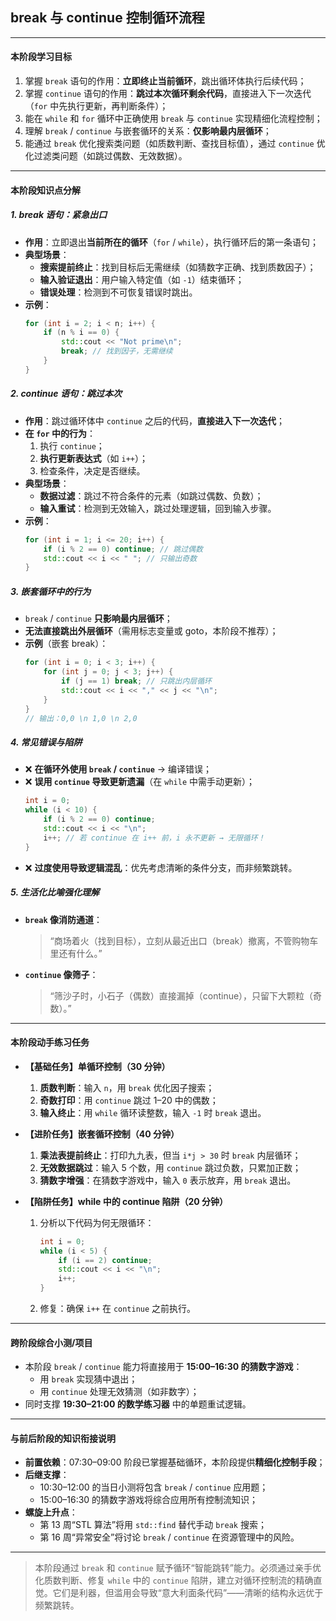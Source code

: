 ## **break 与 continue 控制循环流程**

---

#### **本阶段学习目标**  
1. 掌握 `break` 语句的作用：**立即终止当前循环**，跳出循环体执行后续代码；  
2. 掌握 `continue` 语句的作用：**跳过本次循环剩余代码**，直接进入下一次迭代（`for` 中先执行更新，再判断条件）；  
3. 能在 `while` 和 `for` 循环中正确使用 `break` 与 `continue` 实现精细化流程控制；  
4. 理解 `break` / `continue` 与嵌套循环的关系：**仅影响最内层循环**；  
5. 能通过 `break` 优化搜索类问题（如质数判断、查找目标值），通过 `continue` 优化过滤类问题（如跳过偶数、无效数据）。

---

#### **本阶段知识点分解**

##### 1. **break 语句：紧急出口**
- **作用**：立即退出**当前所在的循环**（`for` / `while`），执行循环后的第一条语句；  
- **典型场景**：  
  - **搜索提前终止**：找到目标后无需继续（如猜数字正确、找到质数因子）；  
  - **输入验证退出**：用户输入特定值（如 `-1`）结束循环；  
  - **错误处理**：检测到不可恢复错误时跳出。
- **示例**：
  ```cpp
  for (int i = 2; i < n; i++) {
      if (n % i == 0) {
          std::cout << "Not prime\n";
          break; // 找到因子，无需继续
      }
  }
  ```

##### 2. **continue 语句：跳过本次**
- **作用**：跳过循环体中 `continue` 之后的代码，**直接进入下一次迭代**；  
- **在 `for` 中的行为**：  
  1. 执行 `continue`；  
  2. **执行更新表达式**（如 `i++`）；  
  3. 检查条件，决定是否继续。  
- **典型场景**：  
  - **数据过滤**：跳过不符合条件的元素（如跳过偶数、负数）；  
  - **输入重试**：检测到无效输入，跳过处理逻辑，回到输入步骤。
- **示例**：
  ```cpp
  for (int i = 1; i <= 20; i++) {
      if (i % 2 == 0) continue; // 跳过偶数
      std::cout << i << " "; // 只输出奇数
  }
  ```

##### 3. **嵌套循环中的行为**
- `break` / `continue` **只影响最内层循环**；  
- **无法直接跳出外层循环**（需用标志变量或 goto，本阶段不推荐）；  
- **示例**（嵌套 break）：
  ```cpp
  for (int i = 0; i < 3; i++) {
      for (int j = 0; j < 3; j++) {
          if (j == 1) break; // 只跳出内层循环
          std::cout << i << "," << j << "\n";
      }
  }
  // 输出：0,0 \n 1,0 \n 2,0
  ```

##### 4. **常见错误与陷阱**
- ❌ **在循环外使用 `break` / `continue`** → 编译错误；  
- ❌ **误用 `continue` 导致更新遗漏**（在 `while` 中需手动更新）；  
  ```cpp
  int i = 0;
  while (i < 10) {
      if (i % 2 == 0) continue;
      std::cout << i << "\n";
      i++; // 若 continue 在 i++ 前，i 永不更新 → 无限循环！
  }
  ```
- ❌ **过度使用导致逻辑混乱**：优先考虑清晰的条件分支，而非频繁跳转。

##### 5. **生活化比喻强化理解**
- **`break` 像消防通道**：  
  > “商场着火（找到目标），立刻从最近出口（break）撤离，不管购物车里还有什么。”  
- **`continue` 像筛子**：  
  > “筛沙子时，小石子（偶数）直接漏掉（continue），只留下大颗粒（奇数）。”

---

#### **本阶段动手练习任务**

- **【基础任务】单循环控制（30 分钟）**  
  1. **质数判断**：输入 `n`，用 `break` 优化因子搜索；  
  2. **奇数打印**：用 `continue` 跳过 1–20 中的偶数；  
  3. **输入终止**：用 `while` 循环读整数，输入 `-1` 时 `break` 退出。

- **【进阶任务】嵌套循环控制（40 分钟）**  
  1. **乘法表提前终止**：打印九九表，但当 `i*j > 30` 时 `break` 内层循环；  
  2. **无效数据跳过**：输入 5 个数，用 `continue` 跳过负数，只累加正数；  
  3. **猜数字增强**：在猜数字游戏中，输入 `0` 表示放弃，用 `break` 退出。

- **【陷阱任务】while 中的 continue 陷阱（20 分钟）**  
  1. 分析以下代码为何无限循环：
     ```cpp
     int i = 0;
     while (i < 5) {
         if (i == 2) continue;
         std::cout << i << "\n";
         i++;
     }
     ```
  2. 修复：确保 `i++` 在 `continue` 之前执行。

---

#### **跨阶段综合小测/项目**  
- 本阶段 `break` / `continue` 能力将直接用于 **15:00–16:30 的猜数字游戏**：  
  - 用 `break` 实现猜中退出；  
  - 用 `continue` 处理无效猜测（如非数字）；  
- 同时支撑 **19:30–21:00 的数学练习器** 中的单题重试逻辑。

---

#### **与前后阶段的知识衔接说明**

- **前置依赖**：07:30–09:00 阶段已掌握基础循环，本阶段提供**精细化控制手段**；  
- **后继支撑**：  
  - 10:30–12:00 的当日小测将包含 `break` / `continue` 应用题；  
  - 15:00–16:30 的猜数字游戏将综合应用所有控制流知识；  
- **螺旋上升点**：  
  - 第 13 周“STL 算法”将用 `std::find` 替代手动 `break` 搜索；  
  - 第 16 周“异常安全”将讨论 `break` / `continue` 在资源管理中的风险。

--- 

> 本阶段通过 `break` 和 `continue` 赋予循环“智能跳转”能力。必须通过亲手优化质数判断、修复 `while` 中的 `continue` 陷阱，建立对循环控制流的精确直觉。它们是利器，但滥用会导致“意大利面条代码”——清晰的结构永远优于频繁跳转。